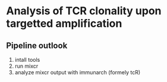 # Analysis of TCR clonality upon targetted amplification

## Pipeline outlook 
1. intall tools
2. run mixcr
3. analyze mixcr output with immunarch (formely tcR)

